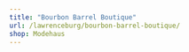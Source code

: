 ```yaml
---
title: "Bourbon Barrel Boutique"
url: /lawrenceburg/bourbon-barrel-boutique/
shop: Modehaus
---
```

